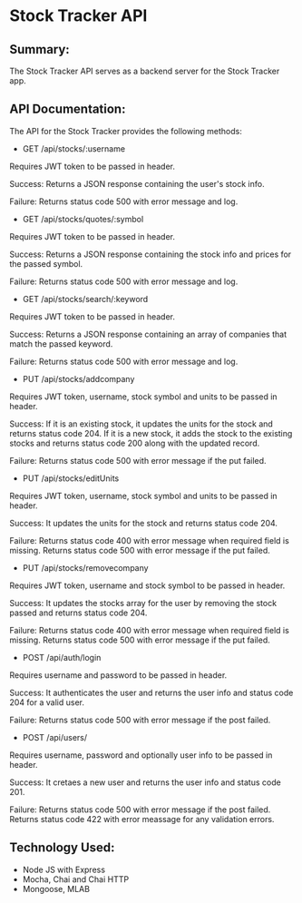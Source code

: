 # Stock Tracker API

## Summary:
The Stock Tracker API serves as a backend server for the Stock Tracker app. 


## API Documentation:
The API for the Stock Tracker provides the following methods:
* GET /api/stocks/:username

Requires JWT token to be passed in header.

Success: Returns a JSON response containing the user's stock info.

Failure: Returns status code 500 with error message and log.

* GET /api/stocks/quotes/:symbol

Requires JWT token to be passed in header.

Success: Returns a JSON response containing the stock info and prices for the passed symbol.

Failure: Returns status code 500 with error message and log. 

* GET /api/stocks/search/:keyword

Requires JWT token to be passed in header.

Success: Returns a JSON response containing an array of companies that match the passed keyword.

Failure: Returns status code 500 with error message and log. 

* PUT /api/stocks/addcompany

Requires JWT token, username, stock symbol and units to be passed in header.

Success: If it is an existing stock, it updates the units for the stock and returns status code 204. If it is a new stock, it adds the stock to the existing stocks and returns  status code 200 along with the updated record.

Failure: Returns status code 500 with error message if the put failed.

* PUT /api/stocks/editUnits

Requires JWT token, username, stock symbol and units to be passed in header.

Success: It updates the units for the stock and returns status code 204. 

Failure: Returns status code 400 with error message when required field is missing.
		 Returns status code 500 with error message if the put failed.

* PUT /api/stocks/removecompany

Requires JWT token, username and stock symbol to be passed in header.

Success: It updates the stocks array for the user by removing the stock passed and returns status code 204. 

Failure: Returns status code 400 with error message when required field is missing.
		 Returns status code 500 with error message if the put failed.

* POST /api/auth/login

Requires username and password to be passed in header.

Success: It authenticates the user and returns the user info and status code 204 for a valid user. 

Failure: Returns status code 500 with error message if the post failed.

* POST /api/users/

Requires username, password and optionally user info to be passed in header.

Success: It cretaes a new user and returns the user info and status code 201. 

Failure: Returns status code 500 with error message if the post failed.
		 Returns status code 422 with error meassage for any validation errors.




## Technology Used:
* Node JS with Express
* Mocha, Chai and Chai HTTP
* Mongoose, MLAB


